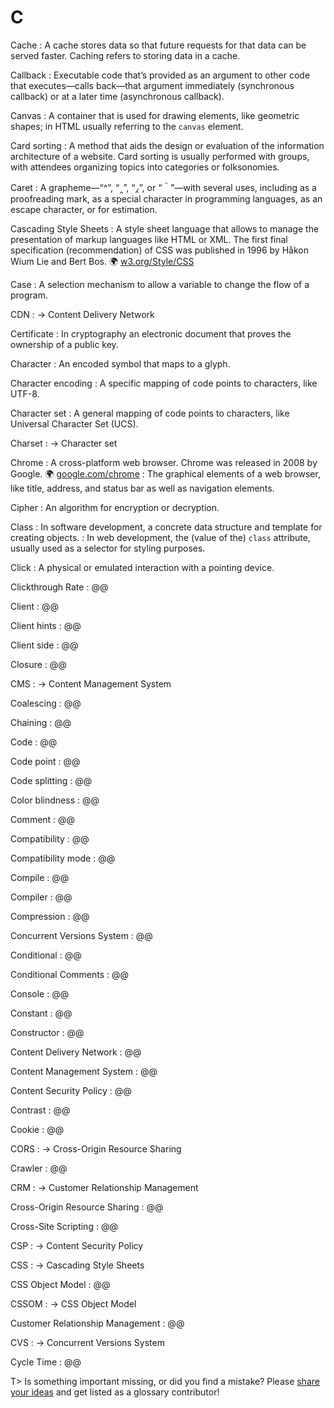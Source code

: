 # C

Cache
: A cache stores data so that future requests for that data can be served faster. Caching refers to storing data in a cache.

Callback
: Executable code that’s provided as an argument to other code that executes—calls back—that argument immediately (synchronous callback) or at a later time (asynchronous callback).

Canvas
: A container that is used for drawing elements, like geometric shapes; in HTML usually referring to the `canvas` element.

Card sorting
: A method that aids the design or evaluation of the information architecture of a website. Card sorting is usually performed with groups, with attendees organizing topics into categories or folksonomies.

Caret
: A grapheme—“^”, “‸”, “⁁”, or “＾”—with several uses, including as a proofreading mark, as a special character in programming languages, as an escape character, or for estimation.

Cascading Style Sheets
: A style sheet language that allows to manage the presentation of markup languages like HTML or XML. The first final specification (recommendation) of CSS was published in 1996 by Håkon Wium Lie and Bert Bos. 🌍&nbsp;[w3.org/Style/CSS](https://www.w3.org/Style/CSS/)

Case
: A selection mechanism to allow a variable to change the flow of a program.

CDN
: → Content Delivery Network

Certificate
: In cryptography an electronic document that proves the ownership of a public key.

Character
: An encoded symbol that maps to a glyph.

Character encoding
: A specific mapping of code points to characters, like UTF-8.

Character set
: A general mapping of code points to characters, like Universal Character Set (UCS).

Charset
: → Character set

Chrome
: A cross-platform web browser. Chrome was released in 2008 by Google. 🌍&nbsp;[google.com/chrome](https://www.google.com/chrome/)
: The graphical elements of a web browser, like title, address, and status bar as well as navigation elements.

Cipher
: An algorithm for encryption or decryption.

Class
: In software development, a concrete data structure and template for creating objects.
: In web development, the (value of the) `class` attribute, usually used as a selector for styling purposes. 

Click
: A physical or emulated interaction with a pointing device.

Clickthrough Rate
: @@

Client
: @@

Client hints
: @@

Client side
: @@

Closure
: @@

CMS
: → Content Management System

Coalescing
: @@

Chaining
: @@

Code
: @@

Code point
: @@

Code splitting
: @@

Color blindness
: @@

Comment
: @@

Compatibility
: @@

Compatibility mode
: @@

Compile
: @@

Compiler
: @@

Compression
: @@

Concurrent Versions System
: @@

Conditional
: @@

Conditional Comments
: @@

Console
: @@

Constant
: @@

Constructor
: @@

Content Delivery Network
: @@

Content Management System
: @@

Content Security Policy
: @@

Contrast
: @@

Cookie
: @@

CORS
: → Cross-Origin Resource Sharing

Crawler
: @@

CRM
: → Customer Relationship Management

Cross-Origin Resource Sharing
: @@

Cross-Site Scripting
: @@

CSP
: → Content Security Policy

CSS
: → Cascading Style Sheets

CSS Object Model
: @@

CSSOM
: → CSS Object Model

Customer Relationship Management
: @@

CVS
: → Concurrent Versions System

Cycle Time
: @@

T> Is something important missing, or did you find a mistake? Please [share your ideas](https://github.com/j9t/web-development-glossary/blob/master/manuscript/c.md) and get listed as a glossary contributor!